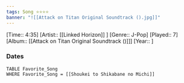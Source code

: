 ```yaml
---
tags: Song ⭐⭐⭐⭐ 
banner: "![[Attack on Titan Original Soundtrack ().jpg]]"
---
```

[Time:: 4:35]
[Artist:: [[Linked Horizon]] ]
[Genre:: J-Pop]
[Played:: 7]
[Album:: [[Attack on Titan Original Soundtrack ()]]]
[Year:: ]
### Dates
````dataview
TABLE Favorite_Song
WHERE Favorite_Song = [[Shoukei to Shikabane no Michi]]
````
